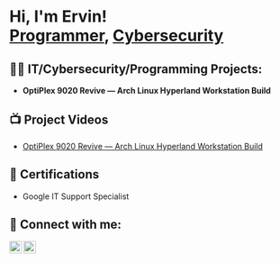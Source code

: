 <h1>Hi, I'm Ervin! <br/><a href="https://github.com/ewardGPT">Programmer</a>, <a href="https://www.linkedin.com/in/ervward/"> Cybersecurity</a></h1>

<h2>👨‍💻 IT/Cybersecurity/Programming Projects:</h2>

- <b>OptiPlex 9020 Revive — Arch Linux Hyperland Workstation Build</b>

<h2>📺 Project Videos</h2>

- [OptiPlex 9020 Revive — Arch Linux Hyperland Workstation Build]("https://github.com/ewardGPT/OptiPlex-9020-Revive-Arch-Linux-Hyperland-Workstation-Build")

<h2> 📄 Certifications </h2>

- Google IT Support Specialist

<h2> 🤳 Connect with me:</h2>

[<img align="left" alt="ewardGPT | Twitter" width="22px" src="https://cdn.jsdelivr.net/npm/simple-icons@v3/icons/twitter.svg" />][twitter]
[<img align="left" alt="ervward | LinkedIn" width="22px" src="https://cdn.jsdelivr.net/npm/simple-icons@v3/icons/linkedin.svg" />][linkedin]

[twitter]: https://x.com/ewardGPT
[linkedin]: https://www.linkedin.com/in/ervward/

<!--
**joshmadakor1/joshmadakor1** is a ✨ _special_ ✨ repository because its `README.md` (this file) appears on your GitHub profile.

Here are some ideas to get you started:

- 🔭 I’m currently working on ...
- 🌱 I’m currently learning ...
- 👯 I’m looking to collaborate on ...
- 🤔 I’m looking for help with ...
- 💬 Ask me about ...
- 📫 How to reach me: ...
- 😄 Pronouns: ...
- ⚡ Fun fact: ...
-->
